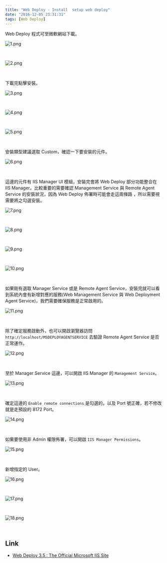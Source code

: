 ```yaml
---
title: "Web Deploy - Install  setup web deploy"
date: "2016-12-05 23:31:31"
tags: [Web Deploy]
---
```



Web Deploy 程式可至微軟網站下載。  

<!-- More -->

![1.png](1.png)

<br/>


![2.png](2.png)

<br/>


下載完點擊安裝。  

![3.png](3.png)

<br/>


![4.png](4.png)

<br/>


![5.png](5.png)

<br/>


安裝類型建議選取 Custom，確認一下要安裝的元件。  

![6.png](6.png)

<br/>


這邊的元件有 IIS Manager UI 模組，安裝完會將 Web Deploy 部分功能整合在 IIS Manager。比較重要的需要確認 Management Service 與 Remote Agent Service 的安裝狀況，因為 Web Deploy 佈署時可能會走這兩條路 ，所以需要視需要將之勾選安裝。  

![7.png](7.png)

<br/>


![8.png](8.png)

<br/>


![9.png](9.png)

<br/>


![10.png](10.png)

<br/>


如果剛有選取 Manager Service 或是 Remote Agent Service，安裝完就可以看到系統內會有新增對應的服務(Web Management Service 與 Web Deployment Agent Service)，我們需要確保服務是正常啟用的。  

![11.png](11.png)

<br/>


除了確定服務啟動外，也可以開啟瀏覽器訪問 `http://localhost/MSDEPLOYAGENTSERVICE` 去驗證 Remote Agent Service 是否正常運作。  

![12.png](12.png)

<br/>


至於 Manager Service 這邊，可以開啟 IIS Manager 的 `Management Service`。  

![13.png](13.png)

<br/>


確定這邊的 `Enable remote connections` 是勾選的，以及 Port 號正確，若不修改就是走預設的 8172 Port。  

![14.png](14.png)

<br/>


如果要使用非 Admin 權限佈署，可以開啟 `IIS Manager Permissions`。  

![15.png](15.png)

<br/>


新增指定的 User。  

![16.png](16.png)

<br/>


![17.png](17.png)

<br/>


![18.png](18.png)

<br/>


Link
----
* [Web Deploy 3.5 : The Official Microsoft IIS Site](https://www.iis.net/downloads/microsoft/web-deploy)
